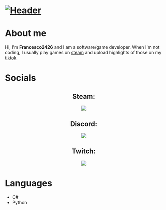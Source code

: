 # [![Header](https://user-images.githubusercontent.com/77923481/123505129-484ee580-d62b-11eb-868f-cbd6f6beaf14.png)](https://www.tiktok.com/@francesco2426_/)

# About me
Hi, I'm **Francesco2426** and I am a software/game developer. When I'm not coding, I usually play games on [steam](https://steamcommunity.com/id/Francesco24/) and upload highlights of those on my [tiktok](https://www.tiktok.com/@francesco2426_/).

# Socials
  <h2 align="center">Steam:</h2>
  <p align="center">
    <img src="https://badges.steamprofile.com/profile/default/steam/76561198325366718.png" />
  </p>
  <h2 align="center">Discord:</h2>
  <p align="center">
    <img src="https://discord.c99.nl/widget/theme-1/508769156536205313.png" />
  </p>
  <h2 align="center">Twitch:</h2>
  <p align="center">
    <img src="http://streambadge.com/twitch/dark/Francesco24.png" />
  </p>
  
# Languages 
- C#
- Python
